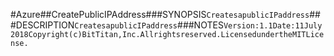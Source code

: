 #Azure##CreatePublicIPAddress###SYNOPSIS```CreatesapublicIPaddress```###DESCRIPTION```CreatesapublicIPaddress```###NOTES```Version:1.1Date:11July2018Copyright(c)BitTitan,Inc.Allrightsreserved.LicensedundertheMITLicense.```
